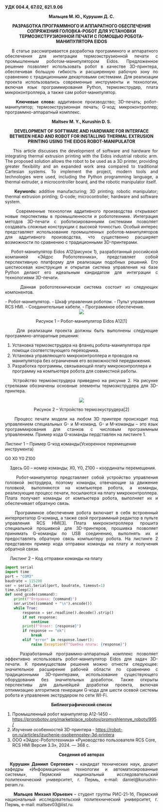 **УДК 004.4,  67.02, 621.9.06**
<p align="center";"><strong>Мальцев М. Ю., Курушин Д. С.</strong></p>

<p align="center";"><strong>РАЗРАБОТКА ПРОГРАММНОГО И АППАРАТНОГО ОБЕСПЕЧЕНИЯ СОПРЯЖЕНИЯ ГОЛОВКА-РОБОТ ДЛЯ УСТАНОВКИ ТЕРМОЭКСТРУЗИОННОЙ ПЕЧАТИ С ПОМОЩЬЮ РОБОТА-МАНИПУЛЯТОРА EIDOS</strong></p>

<p align="justify";">&nbsp;&nbsp;&nbsp;&nbsp;В статье рассматривается разработка программного и аппаратного обеспечения для интеграции термоэкструзионной печати с промышленным роботом-манипулятором Eidos. Предложенное решение позволяет использовать робот в качестве 3D-принтера, обеспечивая большую гибкость и расширенную рабочую зону по сравнению с традиционными декартовыми системами. Для реализации проекта использовались современные инструменты и технологии, включая язык программирования Python, термоэкструдер, плата микроконтроллера, а также сам робот-манипулятор.</p>

<p align="justify";">&nbsp;&nbsp;&nbsp;&nbsp;<strong>Ключевые слова:</strong> аддитивное производство; 3D-печать; робот-манипулятор; термоэкструзионная печать; G-код; микроконтроллер; программно-аппаратный комплекс.</p>

<p align="center";"><strong>Maltsev M. Y., Kurushin D. S.</strong></p>

<p align="center";"><strong>DEVELOPMENT OF SOFTWARE AND HARDWARE FOR INTERFACE BETWEEN HEAD AND ROBOT FOR INSTALLING THERMAL EXTRUSION PRINTING USING THE EIDOS ROBOT-MANIPULATOR</strong></p>

<p align="justify";">&nbsp;&nbsp;&nbsp;&nbsp;This article discusses the development of software and hardware for integrating thermal extrusion printing with the Eidos industrial robotic arm. The proposed solution allows the robot to be used as a 3D printer, providing greater flexibility and an expanded work area compared to traditional Cartesian systems. To implement the project, modern tools and technologies were used, including the Python programming language, a thermal extruder, a microcontroller board, and the robotic manipulator itself.</p>

<p align="justify";">&nbsp;&nbsp;&nbsp;&nbsp;<strong>Keywords:</strong> additive manufacturing; 3D printing; robotic manipulator; thermal extrusion printing; G-code; microcontroller; hardware and software system.</p>

<p align="justify";">&nbsp;&nbsp;&nbsp;&nbsp;Современные технологии аддитивного производства открывают новые перспективы в промышленности и робототехнике. Интеграция методов 3D-печати с роботизированными системами позволяет создавать сложные конструкции с высокой точностью. Особый интерес представляет использование промышленных роботов-манипуляторов для аддитивного производства, что существенно расширяет возможности по сравнению с традиционными 3D-принтерами.</p>

<p align="justify";">&nbsp;&nbsp;&nbsp;&nbsp;Робот-манипулятор Eidos A12(рисунок 1), разработанный российской компанией «Эйдос Робототехника», представляет собой перспективную платформу для реализации подобных решений. Его шестиосевая конструкция и открытая система управления на базе Python делают его идеальным кандидатом для интеграции с технологиями 3D-печати.</p>


<p align="justify";">&nbsp;&nbsp;&nbsp;&nbsp;Данная робототехническая система состоит из следующих компонентов.</p>
-	Робот-манипулятор. 
-	Шкаф управления роботом. 
-	Пульт управления RCS HMI. 
-	Соединительные кабели. 
-	Программное обеспечение.

<div align="center";><img src="https://optim.tildacdn.com/tild6435-3966-4835-b833-386231663430/-/resize/744x/-/format/webp/004_copy_3.png.webp"></div>
<p align="center";">Рисунок 1 – Робот-манипулятор Eidos A12[1]</p>

<p align="justify";">&nbsp;&nbsp;&nbsp;&nbsp;Для реализации проекта должны быть выполнены следующие программно-аппаратные решения:</p>

1. Установка термоэкструдера на фланец робота-манипулятора при помощи соответствующего переходника.
2. Установка управляющего микроконтроллера и проводов на манипулятора без ограничения его возможностей передвижения.
3. Разработка программы, связывающей плату микроконтроллера и программу на компьютере робота для совместной работы.

<p align="justify";">&nbsp;&nbsp;&nbsp;&nbsp;Устройство термоэкструдера приведено на рисунке 2. На рисунке стрелками обозначены основные элементы термоэкструдера для 3D-принтера.</p>

<div align="center";><img src="https://robot-on.ru/images/articles/desc/3dprinter-09.jpg"></div>
<p align="center";">Рисунок 2 – Устройство термоэкуструдера[2]</p>

<p align="justify";">&nbsp;&nbsp;&nbsp;&nbsp;Процесс печати модели на любом 3D принтере происходит под управлением специальных G- и M-команд. G- и M-команды – это язык программирования для станков с числовым программным управлением. Пример кода G-команды пердставлен на листинге 1.</p>
Листинг 1 – Пример G-код команды(Ускоренное перемещение инструмента)

G0 X0 Y0 Z100

&nbsp;&nbsp;&nbsp;&nbsp;Здесь G0 – номер команды; X0, Y0, Z100 – координаты перемещения.
<p align="justify";">&nbsp;&nbsp;&nbsp;&nbsp;Робот-манипулятор представляет собой устройство управления головкой экструдера, поэтому команды, отвечающие за движение головкой, выполняются на компьютере робота, а команды, реализующие процесс печати, посылаются на плату микроконтроллера. Плата получает команды от компьютера робота, выполняет их и обеспечивает обратную связь.</p>
<p align="justify";">&nbsp;&nbsp;&nbsp;&nbsp;Программное обеспечение робота включает в себя встроенный интерпретатор G-команд, а также свой программный редактор в пульте управления RCS HMI[3]. Плата микроконтроллера прошита специальной прошивкой для 3D-принтеров, прошивка позволяет принимать G-команды по USB соединению, выполнять их и предоставлять обратную связь компьютеру робота.
На листинге 2 представлен пример кода отправки команды на плату и получения обратной связи.
</p>
&nbsp;&nbsp;&nbsp;&nbsp;Листинг 2 – Код отправки команды на плату

```python
import serial
import time
port = "COM3" 
baudrate = 115200 
ser = serial.Serial(port, baudrate, timeout=1)
time.sleep(2) 
def send_gcode(command):
    print(f"Отправка: {command}")
    ser.write((command + "\n").encode())
    while True:
        response = ser.readline().decode().strip()  
        if not response:
            continue 
        print(f"Ответ: {response}")
        if response == "ok":
            break
        elif "error" in response.lower(): 
            raise Exception(f"Ошибка платы: {response}")
```

<p align="justify";">&nbsp;&nbsp;&nbsp;&nbsp;Разработанный программно-аппаратный комплекс позволяет эффективно использовать робот-манипулятор Eidos для задач 3D-печати. К преимуществам решения можно отнести следующее: значительное расширение рабочей области по сравнению с традиционными 3D-принтерами, использование существующего оборудования без значительных доработок. Также открыты перспективы для дальнейшей доработки проекта, включая оптимизацию алгоритмов генерации G-кода для шести осевой системы робота и управление экструдером по сети WI-Fi.</p>

<p align="center";"><strong>Библиографический список</strong></p>

1. Промышленный робот манипулятор А12-1450 - https://prorobotov.org/marketplace_robotov/promyshlennye_roboty/995/
2. Изучение особенностей 3D-принтера - https://robot-on.ru/articles/izuchenie-osobennostey-3d-printera
3. OOO «Эйдос-Робототехника» «Руководство пользователя RCS Core, RCS HMI Версия 3.3», 2024. — 368 с.

<p align="center";"><strong>Сведения об авторах </strong></p>
<p align="justify";">&nbsp;&nbsp;<strong>Курушин Даниил Сергеевич</strong> – кандидат технических наук, доцент кафедры «Информационные технологии и автоматизированные системы», Пермский национальный исследовательский политехнический университет, г. Пермь, e-mail: daniel@kurushin-peram.ru.</p>

<p align="justify";">&nbsp;&nbsp;&nbsp;&nbsp;&nbsp;<strong>Мальцев Михаил Юрьевич</strong> – cтудент группы РИС-21-1б, Пермский национальный исследовательский политехнический университет, г. Пермь, e-mail: maltsev03@list.ru.</p>
